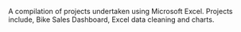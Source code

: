 A compilation of projects undertaken using Microsoft Excel. Projects include, Bike Sales Dashboard, Excel data cleaning and charts.
